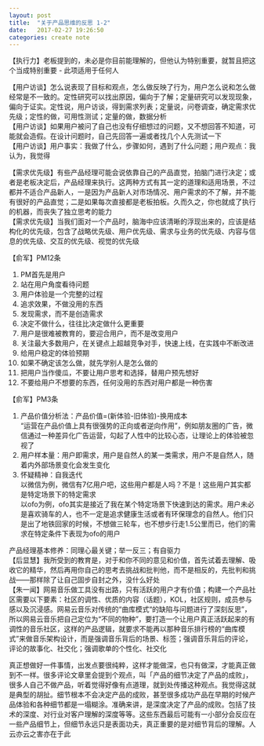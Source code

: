 ```yaml
---
layout: post
title:  "关于产品思维的反思 1-2"
date:   2017-02-27 19:26:50
categories: create note
---
```


【执行力】老板提到的，未必是你目前能理解的，但他认为特别重要，就暂且把这个当成特别重要 - 此项适用于任何人  

【用户访谈】怎么说表现了目标和观点，怎么做反映了行为，用户怎么说和怎么做经常是不一致的。定性研究可以找出原因，偏向于了解；定量研究可以发现现象，偏向于证实。定性说，用户访谈，得到需求列表；定量说，问卷调查，确定需求优先级；定性的做，可用性测试；定量的做，数据分析  
【用户访谈】如果用户被问了自己也没有仔细想过的问题，又不想回答不知道，可能就会造假。在设计问题时，自己先回答一遍或者找几个人先测试一下  
【用户访谈】用户事实：我做了什么，步骤如何，遇到了什么问题；用户观点：我认为，我觉得  

【需求优先级】有些产品经理可能会说依靠自己的产品直觉，拍脑门进行决定；或者是老板决定后，产品经理来执行。这两种方式有其一定的道理和适用场景，不过都并不适合产品新人，一是因为产品新人对市场情况、用户需求的不了解，并不能有很好的产品直觉；二是如果每次直接都是老板拍板。久而久之，你也就成了执行的机器，而丧失了独立思考的能力  
【需求优先级】当我们面对一个产品时，脑海中应该清晰的浮现出来的，应该是结构化的优先级，包含了战略优先级、用户优先级、需求与业务的优先级、内容与信息的优先级、交互的优先级、视觉的优先级  

【俞军】PM12条
1. PM首先是用户  
2. 站在用户角度看待问题  
3. 用户体验是一个完整的过程  
4. 追求效果，不做没用的东西  
5. 发现需求，而不是创造需求  
6. 决定不做什么，往往比决定做什么更重要  
7. 用户是很难被教育的，要迎合用户，而不是改变用户  
8. 关注最大多数用户，在关键点上超越竞争对手，快速上线，在实践中不断改进  
9. 给用户稳定的体验预期  
10. 如果不确定该怎么做，就先学别人是怎么做的  
11. 把用户当作傻瓜，不要让用户思考和选择，替用户预先想好  
12. 不要给用户不想要的东西，任何没用的东西对用户都是一种伤害  

【俞军】PM3条
1. 产品价值分析法：产品价值=(新体验-旧体验)-换用成本  
“运营在产品价值上具有很强势的正向或者逆向作用”，例如朋友圈的广告，微信通过一种差异化广告运营，勾起了人性中的比较心态，让理论上的体验被忽视了   
2. 用户样本量：用户即需求，用户是自然人的某一类需求，用户不是自然人，随着内外部场景变化会发生变化  
3. 怀疑精神：自我迭代  
以微信为例，微信有7亿用户吧，这些用户都是人吗？不是！这些用户其实都是特定场景下的特定需求  
以ofo为例，ofo其实是接近了我在某个特定场景下快速到达的需求。用户未必是喜欢骑车的人，也不一定是追求健康生活或者有环保理念的自然人。他们只是出了地铁回家的时候，不想做三轮车，也不想步行走1.5公里而已，他们的需求在特定条件下表现为ofo的用户  

产品经理基本修养：同理心最关键；举一反三；有自驱力  
【后显慧】我所受到的教育是，对于和你不同的意见和价值，首先试着去理解、吸收它的精华，然后再用你自己的思考去挑战和批判他，而不是相反的，先批判和挑战——那样除了让自己固步自封之外，没什么好处  
【朱一闻】网易音乐做工具没有出路，只有活跃的用户才有价值；构建一个产品社区需要以下要素：社区的调性、优质的内容（话题），KOL，社区规则，成员参与感以及沉浸感。网易云音乐对传统的“曲库模式“的缺陷与问题进行了深刻反思”，所以网易云音乐把自己定位为“不同的物种”，要打造一个让用户真正活跃起来的有调性的音乐社区，这样的产品逻辑，就要求不能再以那种音乐排行榜的“曲库模式”来做音乐架构设计，而是强调音乐背后的场景、标签；强调音乐背后的评论，评论的故事化、社交化；强调歌单的个性化、社交化  

真正想做好一件事情，出发点要很纯粹，这样才能做深，也只有做深，才能真正做到不一样。很多评论文章里会提到个观点，叫「产品的细节决定了产品的成败」，很多人自己不做产品，听着觉得好像有点道理，就到处传播这种观点。我觉得这就是典型的胡扯。细节根本不会决定产品的成败，甚至很多成功产品在早期的时候产品体验和各种细节都是一塌糊涂。准确来讲，是深度决定了产品的成败。包括了技术的深度、对行业对客户理解的深度等等。这些东西最后可能有一小部分会反应在一些产品细节上，但细节永远只是表面功夫，真正重要的是对细节背后的理解。人云亦云之害亦在于此 
